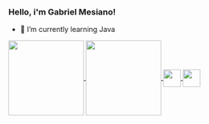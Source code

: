 ### Hello, i'm Gabriel Mesiano!

- 🌱 I’m currently learning Java

<a href="https://github.com/anuraghazra/github-readme-stats">
  <img height= "150cm" align="center" src="https://github-readme-stats.vercel.app/api?username=gabriel-mesiano&theme=github_dark" />
</a>
<a href="https://github.com/anuraghazra/convoychat">
  <img height= "150cm" align="center" src="https://github-readme-stats.vercel.app/api/top-langs/?username=gabriel-mesiano&layout=compact&theme=github_dark" />
</a>

<did>
  <a href="mailto: gabriel.mesiano@gmail.com"><img height= "35cm" align="center" src="https://img.shields.io/badge/Gmail-D14836?style=for-the-badge&logo=gmail&logoColor=white" />
  </a>
  <a href="https://www.linkedin.com/in/gabriel-mesiano-18407119b/"><img height= "35cm" align="center" src="https://img.shields.io/badge/LinkedIn-0077B5?style=for-the-badge&logo=linkedin&logoColor=white" />
  </a>
</div>
